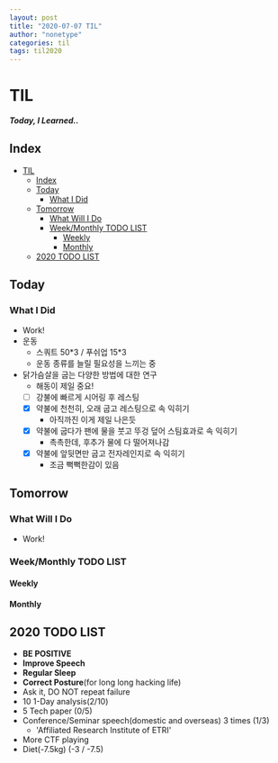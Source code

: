 ```yaml
---
layout: post
title: "2020-07-07 TIL"
author: "nonetype"
categories: til
tags: til2020
---
```


# TIL
***Today, I Learned..***

## Index

<!-- @import "[TOC]" {cmd="toc" depthFrom=1 depthTo=6 orderedList=false} -->
<!-- code_chunk_output -->

- [TIL](#til)
  - [Index](#index)
  - [Today](#today)
    - [What I Did](#what-i-did)
  - [Tomorrow](#tomorrow)
    - [What Will I Do](#what-will-i-do)
    - [Week/Monthly TODO LIST](#weekmonthly-todo-list)
      - [Weekly](#weekly)
      - [Monthly](#monthly)
  - [2020 TODO LIST](#2020-todo-list)

<!-- /code_chunk_output -->


## Today
### What I Did
- Work!
- 운동
  - 스쿼트 50\*3 / 푸쉬업 15\*3
  - 운동 종류를 늘릴 필요성을 느끼는 중
- 닭가슴살을 굽는 다양한 방법에 대한 연구
  - 해동이 제일 중요!
  - [ ] 강불에 빠르게 시어링 후 레스팅
  - [x] 약불에 천천히, 오래 굽고 레스팅으로 속 익히기
    - 아직까진 이게 제일 나은듯
  - [x] 약불에 굽다가 팬에 물을 붓고 뚜겅 덮어 스팀효과로 속 익히기
    - 촉촉한데, 후추가 물에 다 떨어져나감
  - [x] 약불에 앞뒷면만 굽고 전자레인지로 속 익히기
    - 조금 뻑뻑한감이 있음

## Tomorrow
### What Will I Do
- Work!

### Week/Monthly TODO LIST
#### Weekly

#### Monthly

## 2020 TODO LIST
- **BE POSITIVE**
- **Improve Speech**
- **Regular Sleep**
- **Correct Posture**(for long long hacking life)
- Ask it, DO NOT repeat failure
- 10 1-Day analysis(2/10)
- 5 Tech paper (0/5)
- Conference/Seminar speech(domestic and overseas) 3 times (1/3)
  - 'Affiliated Research Institute of ETRI'
- More CTF playing
- Diet(-7.5kg) (-3 / -7.5)
